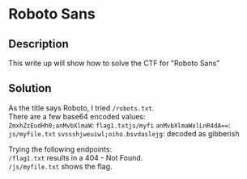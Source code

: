 # Roboto Sans
## Description
This write up will show how to solve the CTF for "Roboto Sans"

## Solution
As the title says Roboto, I tried `/robots.txt`.</br>
There are a few base64 encoded values:</br>
`ZmxhZzEudHh0;anMvbXlmaW`: `flag1.txtjs/myfi`
`anMvbXlmaWxlLnR4dA==`: `js/myfile.txt`
`svssshjweuiwl;oiho.bsvdaslejg`: decoded as gibberish

Trying the following endpoints:</br>
`/flag1.txt` results in a 404 - Not Found.</br>
`/js/myfile.txt` shows the flag.
